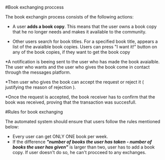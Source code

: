 #Book exchanging proccess

The book exchangin process consists of the following actions:
* A user **adds a book copy**. 
This means that the user owns a book copy that he no longer needs and makes it available to the community.

* Other users search for book titles. For a specified book title, appears a list of the avaialble book copies. 
Users can press "I want it!" button on any of the book copies, if they want to get the book copy

*A notification is beeing sent to the user who has made the book avaialble. The user who wants and the user who gives the book come in contact through the messages platform.

*Then user who gives the book can accept the request or reject it ( justifying the reason of rejection ).

*Once the request is accepted, the book receiver has to confirm that the book was received, proving that the transaction was succesfull.

#Rules for book exchanging

The automated system should ensure that users follow the rules mentioned below:

* Every user can get ONLY ONE book per week. 
* If the difference ***"number of books the user has taken - number of books the user has given"*** is larger than two, user has to add a book copy. If user doesn't do so, he can't procceed to any exchanges.

